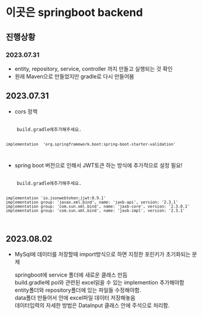# 이곳은 springboot backend
## 진행상황
### 2023.07.31 
- entity, repository, service, controller 까지 만들고 실행되는 것 확인
- 원래 Maven으로 만들었지만 gradle로 다시 만들어봄
  
## 2023.07.31
- cors 정책 

<code>
    build.gradle에추가해주세요.


    implementation  'org.springframework.boot:spring-boot-starter-validation'
</code>


- spring boot 버전으로 인해서 JWT토큰 하는 방식에 추가적으로 설정 필요! 


<code>
    build.gradle에추가해주세요.

    implementation 'io.jsonwebtoken:jjwt:0.9.1'   
    implementation group: 'javax.xml.bind', name: 'jaxb-api', version: '2.3.1'
    implementation group: 'com.sun.xml.bind', name: 'jaxb-core', version: '2.3.0.1'
    implementation group: 'com.sun.xml.bind', name: 'jaxb-impl', version: '2.3.1'
</code>  

## 2023.08.02
- MySql에 데이터를 저장할때 import방식으로 하면 지정한 포린키가 초기화되는 문제

    springboot에 service 폴더에 새로운 클래스 만듬<br>
    build.gradle에 poi와 관련된 excel읽을 수 있는 implemention 추가해야함<br>
    entity폴더와 repository폴더에 있는 파일들 수정해야함.<br>
    data폴더 만들어서 안에 excel파일 데이터 저장해놓음<br>
    데이터입력의 자세한 방법은 DataInput 클래스 안에 주석으로 처리함.
